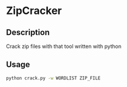 # ZipCracker

## Description
Crack zip files with that tool written with python
## Usage
```bash
python crack.py -w WORDLIST ZIP_FILE 
```